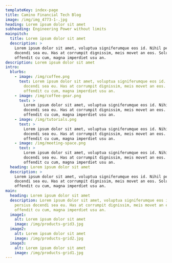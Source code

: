 ```yaml
---
templateKey: index-page
title: Camino Financial Tech Blog
image: /img/img_4773-1-.jpg
heading: Lorem ipsum dolor sit amet
subheading: Engineering Power without limits
mainpitch:
  title: Lorem ipsum dolor sit amet
  description: >
    Lorem ipsum dolor sit amet, voluptua signiferumque eos id. Nihil persius
    docendi sea eu. Has at corrumpit dignissim, meis movet an eos. Solum
    offendit cu cum, magna imperdiet usu an.
description: Lorem ipsum dolor sit amet
intro:
  blurbs:
    - image: /img/coffee.png
      text: Lorem ipsum dolor sit amet, voluptua signiferumque eos id. Nihil persius
        docendi sea eu. Has at corrumpit dignissim, meis movet an eos. Solum
        offendit cu cum, magna imperdiet usu an.
    - image: /img/coffee-gear.png
      text: >
        Lorem ipsum dolor sit amet, voluptua signiferumque eos id. Nihil persius
        docendi sea eu. Has at corrumpit dignissim, meis movet an eos. Solum
        offendit cu cum, magna imperdiet usu an.
    - image: /img/tutorials.png
      text: >
        Lorem ipsum dolor sit amet, voluptua signiferumque eos id. Nihil persius
        docendi sea eu. Has at corrumpit dignissim, meis movet an eos. Solum
        offendit cu cum, magna imperdiet usu an.
    - image: /img/meeting-space.png
      text: >
        Lorem ipsum dolor sit amet, voluptua signiferumque eos id. Nihil persius
        docendi sea eu. Has at corrumpit dignissim, meis movet an eos. Solum
        offendit cu cum, magna imperdiet usu an.
  heading: Lorem ipsum dolor sit amet
  description: >
    Lorem ipsum dolor sit amet, voluptua signiferumque eos id. Nihil persius
    docendi sea eu. Has at corrumpit dignissim, meis movet an eos. Solum
    offendit cu cum, magna imperdiet usu an.
main:
  heading: Lorem ipsum dolor sit amet
  description: Lorem ipsum dolor sit amet, voluptua signiferumque eos id. Nihil
    persius docendi sea eu. Has at corrumpit dignissim, meis movet an eos. Solum
    offendit cu cum, magna imperdiet usu an.
  image1:
    alt: Lorem ipsum dolor sit amet
    image: /img/products-grid3.jpg
  image2:
    alt: Lorem ipsum dolor sit amet
    image: /img/products-grid2.jpg
  image3:
    alt: Lorem ipsum dolor sit amet
    image: /img/products-grid1.jpg
---
```

